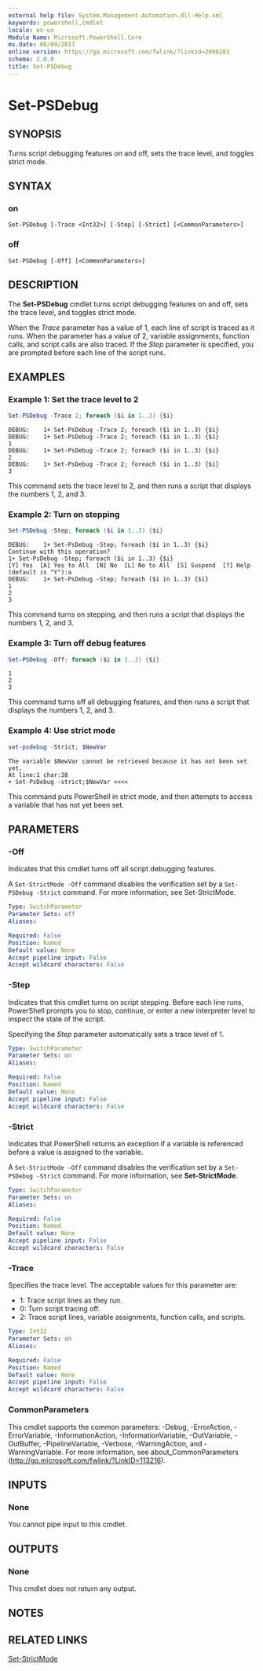 ```yaml
---
external help file: System.Management.Automation.dll-Help.xml
keywords: powershell,cmdlet
locale: en-us
Module Name: Microsoft.PowerShell.Core
ms.date: 06/09/2017
online version: https://go.microsoft.com/fwlink/?linkid=2096283
schema: 2.0.0
title: Set-PSDebug
---
```

# Set-PSDebug

## SYNOPSIS
Turns script debugging features on and off, sets the trace level, and toggles strict mode.

## SYNTAX

### on

```
Set-PSDebug [-Trace <Int32>] [-Step] [-Strict] [<CommonParameters>]
```

### off

```
Set-PSDebug [-Off] [<CommonParameters>]
```

## DESCRIPTION

The **Set-PSDebug** cmdlet turns script debugging features on and off, sets the trace level, and toggles strict mode.

When the *Trace* parameter has a value of 1, each line of script is traced as it runs.
When the parameter has a value of 2, variable assignments, function calls, and script calls are also traced.
If the *Step* parameter is specified, you are prompted before each line of the script runs.

## EXAMPLES

### Example 1: Set the trace level to 2

```powershell
Set-PSDebug -Trace 2; foreach ($i in 1..3) {$i}
```

```Output
DEBUG:    1+ Set-PsDebug -Trace 2; foreach ($i in 1..3) {$i}
DEBUG:    1+ Set-PsDebug -Trace 2; foreach ($i in 1..3) {$i}
1
DEBUG:    1+ Set-PsDebug -Trace 2; foreach ($i in 1..3) {$i}
2
DEBUG:    1+ Set-PsDebug -Trace 2; foreach ($i in 1..3) {$i}
3
```

This command sets the trace level to 2, and then runs a script that displays the numbers 1, 2, and 3.

### Example 2: Turn on stepping

```powershell
Set-PSDebug -Step; foreach ($i in 1..3) {$i}
```

```Output
DEBUG:    1+ Set-PsDebug -Step; foreach ($i in 1..3) {$i}
Continue with this operation?
1+ Set-PsDebug -Step; foreach ($i in 1..3) {$i}
[Y] Yes  [A] Yes to All  [N] No  [L] No to All  [S] Suspend  [?] Help
(default is "Y"):a
DEBUG:    1+ Set-PsDebug -Step; foreach ($i in 1..3) {$i}
1
2
3
```

This command turns on stepping, and then runs a script that displays the numbers 1, 2, and 3.

### Example 3: Turn off debug features

```powershell
Set-PSDebug -Off; foreach ($i in 1..3) {$i}
```

```Output
1
2
3
```

This command turns off all debugging features, and then runs a script that displays the numbers 1, 2, and 3.

### Example 4: Use strict mode

```powershell
set-psdebug -Strict; $NewVar
```

```Output
The variable $NewVar cannot be retrieved because it has not been set yet.
At line:1 char:28
+ Set-PsDebug -strict;$NewVar <<<<
```

This command puts PowerShell in strict mode, and then attempts to access a variable that has not yet been set.

## PARAMETERS

### -Off

Indicates that this cmdlet turns off all script debugging features.

A `Set-StrictMode -Off` command disables the verification set by a `Set-PSDebug -Strict` command.
For more information, see Set-StrictMode.

```yaml
Type: SwitchParameter
Parameter Sets: off
Aliases:

Required: False
Position: Named
Default value: None
Accept pipeline input: False
Accept wildcard characters: False
```

### -Step

Indicates that this cmdlet turns on script stepping.
Before each line runs, PowerShell prompts you to stop, continue, or enter a new interpreter level to inspect the state of the script.

Specifying the *Step* parameter automatically sets a trace level of 1.

```yaml
Type: SwitchParameter
Parameter Sets: on
Aliases:

Required: False
Position: Named
Default value: None
Accept pipeline input: False
Accept wildcard characters: False
```

### -Strict

Indicates that PowerShell returns an exception if a variable is referenced before a value is assigned to the variable.

A `Set-StrictMode -Off` command disables the verification set by a `Set-PSDebug -Strict` command.
For more information, see **Set-StrictMode**.

```yaml
Type: SwitchParameter
Parameter Sets: on
Aliases:

Required: False
Position: Named
Default value: None
Accept pipeline input: False
Accept wildcard characters: False
```

### -Trace

Specifies the trace level.
The acceptable values for this parameter are:

- 1: Trace script lines as they run.
- 0: Turn script tracing off.
- 2: Trace script lines, variable assignments, function calls, and scripts.

```yaml
Type: Int32
Parameter Sets: on
Aliases:

Required: False
Position: Named
Default value: None
Accept pipeline input: False
Accept wildcard characters: False
```

### CommonParameters

This cmdlet supports the common parameters: -Debug, -ErrorAction, -ErrorVariable, -InformationAction, -InformationVariable, -OutVariable, -OutBuffer, -PipelineVariable, -Verbose, -WarningAction, and -WarningVariable. For more information, see about_CommonParameters (http://go.microsoft.com/fwlink/?LinkID=113216).

## INPUTS

### None

You cannot pipe input to this cmdlet.

## OUTPUTS

### None

This cmdlet does not return any output.

## NOTES

## RELATED LINKS

[Set-StrictMode](Set-StrictMode.md)
